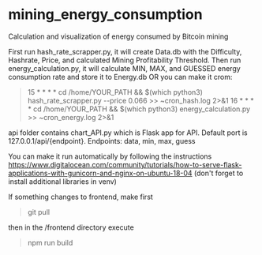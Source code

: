 # mining_energy_consumption
Calculation and visualization of energy consumed by Bitcoin mining

First run hash_rate_scrapper.py, it will create Data.db with the Difficulty, Hashrate, Price, and calculated Mining Profitability Threshold. Then run energy_calculation.py, it will calculate MIN, MAX, and GUESSED energy consumption rate and store it to Energy.db
OR you can make it crom:

> 15 * * * * cd /home/YOUR_PATH && $(which python3) hash_rate_scrapper.py --price 0.066 >> ~cron_hash.log 2>&1
> 16 * * * * cd /home/YOUR_PATH && $(which python3) energy_calculation.py >> ~cron_energy.log 2>&1

api folder contains chart_API.py which is Flask app for API. Default port is 127.0.0.1/api/{endpoint}. Endpoints: data, min, max, guess

You can make it run automatically by following the instructions https://www.digitalocean.com/community/tutorials/how-to-serve-flask-applications-with-gunicorn-and-nginx-on-ubuntu-18-04 (don't forget to install additional libraries in venv)

If something changes to frontend, make first
> git pull

then in the /frontend directory execute 
> npm run build

